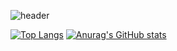 ![header](https://capsule-render.vercel.app/api?type=Waving&color=BEE3BA&text=WELCOME!&fontColor=808080&height=250&fontAlignY=40)

[![Top Langs](https://github-readme-stats.vercel.app/api/top-langs/?username=jihye0623)](https://github.com/anuraghazra/github-readme-stats)
[![Anurag's GitHub stats](https://github-readme-stats.vercel.app/api?username=jihye0623)](https://github.com/anuraghazra/github-readme-stats)
<!--
**Jihye0623/Jihye0623** is a ✨ _special_ ✨ repository because its `README.md` (this file) appears on your GitHub profile.

Here are some ideas to get you started:

- 🔭 I’m currently working on ...
- 🌱 I’m currently learning ...
- 👯 I’m looking to collaborate on ...
- 🤔 I’m looking for help with ...
- 💬 Ask me about ...
- 📫 How to reach me: ...
- 😄 Pronouns: ...
- ⚡ Fun fact: ...
-->
